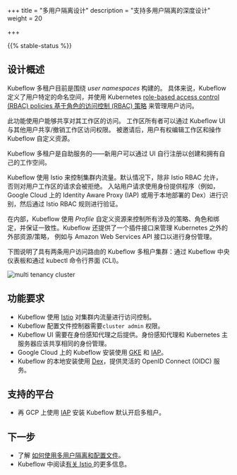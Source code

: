 +++
title = "多用户隔离设计"
description = "支持多用户隔离的深度设计"
weight = 20
                    
+++

{{% stable-status %}}

## 设计概述

Kubeflow 多租户目前是围绕 *user namespaces* 构建的。
具体来说，Kubeflow 定义了用户特定的命名空间，并使用 Kubernetes
[role-based access control (RBAC) policies ](https://kubernetes.io/docs/reference/access-authn-authz/rbac/) [基于角色的访问控制 (RBAC) 策略](https://kubernetes.io/docs/reference/access-authn-authz/rbac/) 来管理用户访问。

此功能使用户能够共享对其工作区的访问。
工作区所有者可以通过 Kubeflow UI 与其他用户共享/撤销工作区访问权限。
被邀请后，用户有权编辑工作区和操作 Kubeflow 自定义资源。

Kubeflow 多租户是自助服务的——新用户可以通过 UI 自行注册以创建和拥有自己的工作空间。

Kubeflow 使用 Istio 来控制集群内流量。默认情况下，除非 Istio RBAC 允许，
否则对用户工作区的请求会被拒绝。
入站用户请求使用身份提供程序（例如，Google Cloud 上的 Identity Aware Proxy (IAP) 或用于本地部署的 Dex）进行识别，然后通过 Istio RBAC 规则进行验证。

在内部，Kubeflow 使用 *Profile* 自定义资源来控制所有涉及的策略、角色和绑定，并保证一致性。Kubeflow 还提供了一个插件接口来管理 Kubernetes 之外的外部资源/策略，
例如与 Amazon Web Services API 接口以进行身份管理。

下图说明了具有两条用户访问路由的 Kubeflow 多租户集群：通过 Kubeflow 中央仪表板和通过 kubectl 命令行界面 (CLI)。

<img src="/docs/images/multi-tenancy-cluster.png"
  alt="multi tenancy cluster "
  class="mt-3 mb-3 border border-info rounded">

## 功能要求
- Kubeflow 使用 [Istio](https://istio.io/) 对集群内流量进行访问控制。
- Kubeflow 配置文件控制器需要`cluster admin` 权限。
- Kubeflow UI 需要在身份感知代理之后提供。身份感知代理和 Kubernetes 主服务器应该共享相同的身份管理。
- Google Cloud 上的 Kubeflow 安装使用 [GKE](https://cloud.google.com/kubernetes-engine) 和 [IAP](https://cloud.google.com/iap/docs/concepts-overview)。
- Kubeflow 的本地安装使用 [Dex](https://github.com/dexidp/dex)，提供灵活的 OpenID Connect (OIDC) 服务。

## 支持的平台
* 再 GCP 上使用 [IAP](/docs/gke/deploy) 安装 Kubeflow 默认开启多租户。

## 下一步

* 了解 [如何使用多用户隔离和配置文件](/docs/components/multi-tenancy/getting-started/)。
*  Kubeflow 中阅读[有关 Istio ](/docs/external-add-ons/istio/istio-in-kubeflow/)的更多信息。
